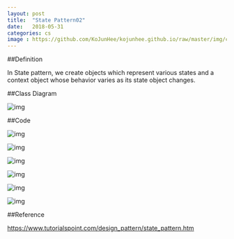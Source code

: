 ```yaml
---
layout: post
title:  "State Pattern02"
date:   2018-05-31
categories: cs
image : https://github.com/KoJunHee/kojunhee.github.io/raw/master/img/cs_img.jpg
---
```


##Definition

In State pattern, we create objects which represent various states and a context object whose behavior varies as its state object changes.

##Class Diagram

![img](https://github.com/KoJunHee/kojunhee.github.io/raw/master/img/statePattern02.png) 

##Code

![img](https://github.com/KoJunHee/kojunhee.github.io/raw/master/img/statePattern03.png) 

![img](https://github.com/KoJunHee/kojunhee.github.io/raw/master/img/statePattern04.png) 

![img](https://github.com/KoJunHee/kojunhee.github.io/raw/master/img/statePattern05.png) 

![img](https://github.com/KoJunHee/kojunhee.github.io/raw/master/img/statePattern06.png) 

![img](https://github.com/KoJunHee/kojunhee.github.io/raw/master/img/statePattern07.png) 

![img](https://github.com/KoJunHee/kojunhee.github.io/raw/master/img/statePattern08.png) 

##Reference

<https://www.tutorialspoint.com/design_pattern/state_pattern.htm>